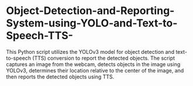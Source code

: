# Object-Detection-and-Reporting-System-using-YOLO-and-Text-to-Speech-TTS-
This Python script utilizes the YOLOv3 model for object detection and text-to-speech (TTS) conversion to report the detected objects. The script captures an image from the webcam, detects objects in the image using YOLOv3, determines their location relative to the center of the image, and then reports the detected objects using TTS.
